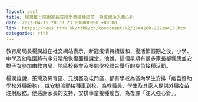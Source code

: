 ```yaml
---
layout: post
title: 楊潤雄：感謝家長安排學童接種疫苗　為復課注入強心針
date: 2022-04-15 20:30:23.000000000 +08:00
link: https://news.rthk.hk/rthk/ch/component/k2/1644208-20220415.htm
categories: rthk
---
```


教育局局長楊潤雄在社交網站表示，新冠疫情持續緩和，復活節假期之後，小學、中學及幼稚園將有序分階段恢復面授課堂。他說，這個星期有很多家長都響應並安排子女參加由教育局、地區校長會及多間學校聯合舉行的疫苗接種活動。

楊潤雄說，荃灣及葵青區、元朗區及屯門區，都有學校為區內學生安排「疫苗資助學校外展服務」，或安排流動接種車到校，為教職員、學生及其家人提供外展疫苗注射服務。他感謝家長的支持，安排學童接種疫苗，為復課「注入強心針」。
